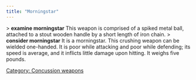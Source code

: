 ```yaml
---
title: "Morningstar"
---
```


\> **examine morningstar**
This weapon is comprised of a spiked metal ball, attached to a stout
wooden handle by a short length of iron chain.
\> **consider morningstar**
It is a morningstar.
This crushing weapon can be wielded one-handed.
It is poor while attacking and poor while defending; its speed is
average, and it inflicts little damage upon hitting.
It weighs five pounds.

[Category: Concussion weapons](Category:_Concussion_weapons "wikilink")